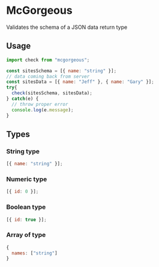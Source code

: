 # McGorgeous

Validates the schema of a JSON data return type

## Usage

```javascript
import check from "mcgorgeous";

const sitesSchema = [{ name: "string" }];
// data coming back from server 
const sitesData = [{ name: "Jeff" }, { name: "Gary" }];
try{
  check(sitesSchema, sitesData);
} catch(e) {
  // throw proper error
  console.log(e.message);
}
```

## Types

### String type
```javascript
[{ name: "string" }];
```

### Numeric type
```javascript
[{ id: 0 }];
```

### Boolean type
```javascript
[{ id: true }];
```

### Array of type
```javascript
{
  names: ["string"]
}
```